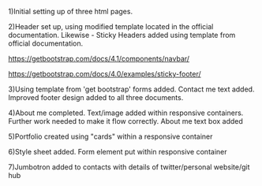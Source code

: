 1)Initial setting up of three html pages.

2)Header set up, using modified template located in the official documentation.  Likewise - Sticky Headers added using template from official documentation.

https://getbootstrap.com/docs/4.1/components/navbar/

https://getbootstrap.com/docs/4.0/examples/sticky-footer/

3)Using template from 'get bootstrap' forms added.  Contact me text added.  Improved footer design added to all three documents.

4)About me completed.  Text/image added  within responsive containers.  Further work needed to make it flow correctly.  About me text box added

5)Portfolio created using "cards" within a responsive container

6)Style sheet added.  Form element put within responsive container

7)Jumbotron added to contacts with details of twitter/personal website/git hub